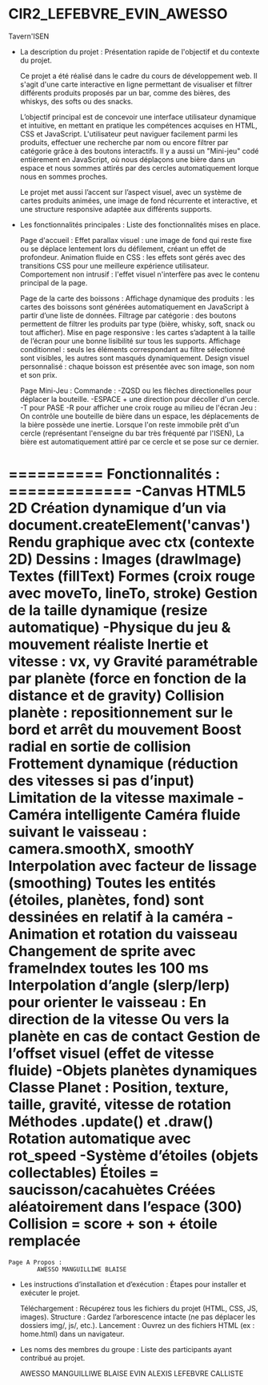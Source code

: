 # CIR2_LEFEBVRE_EVIN_AWESSO
Tavern'ISEN



- La description du projet : Présentation rapide de l'objectif et du contexte du projet.

    Ce projet a été réalisé dans le cadre du cours de développement web. Il s'agit d'une carte interactive en ligne permettant de visualiser et filtrer différents produits proposés par un bar, comme des bières, des whiskys, des softs ou des snacks.

    L’objectif principal est de concevoir une interface utilisateur dynamique et intuitive, en mettant en pratique les compétences acquises en HTML, CSS et JavaScript. L'utilisateur peut naviguer facilement parmi les produits, effectuer une recherche par nom ou encore filtrer par catégorie grâce à des boutons interactifs.
Il y a aussi un "Mini-jeu" codé entièrement en JavaScript, où nous déplaçons une bière dans un espace et nous sommes attirés par des cercles automatiquement lorque nous en sommes proches.

    Le projet met aussi l’accent sur l’aspect visuel, avec un système de cartes produits animées, une image de fond récurrente et interactive, et une structure responsive adaptée aux différents supports.



- Les fonctionnalités principales : Liste des fonctionnalités mises en place.

    Page d'accueil :
            Effet parallax visuel : une image de fond qui reste fixe ou se déplace lentement lors du défilement, créant un effet de profondeur.
            Animation fluide en CSS : les effets sont gérés avec des transitions CSS pour une meilleure expérience utilisateur.
            Comportement non intrusif : l'effet visuel n'interfère pas avec le contenu principal de la page.

    Page de la carte des boissons :
            Affichage dynamique des produits : les cartes des boissons sont générées automatiquement en JavaScript à partir d’une liste de données.
            Filtrage par catégorie : des boutons permettent de filtrer les produits par type (bière, whisky, soft, snack ou tout afficher).
            Mise en page responsive : les cartes s’adaptent à la taille de l’écran pour une bonne lisibilité sur tous les supports.
            Affichage conditionnel : seuls les éléments correspondant au filtre sélectionné sont visibles, les autres sont masqués dynamiquement.
            Design visuel personnalisé : chaque boisson est présentée avec son image, son nom et son prix.

    Page Mini-Jeu :
            Commande :
              -ZQSD ou les flèches directionelles pour déplacer la bouteille.
              -ESPACE + une direction pour décoller d'un cercle.
              -T pour PASE
              -R pour afficher une croix rouge au milieu de l'écran
            Jeu :
              On contrôle une bouteille de bière dans un espace, les déplacements de la bière possède une inertie.
              Lorsque l'on reste immobile prêt d'un cercle (représentant l'enseigne du bar très fréquenté par l'ISEN),
              La bière est automatiquement attiré par ce cercle et se pose sur ce dernier.


==========  Fonctionnalités : =============
              -Canvas HTML5 2D
Création dynamique d’un <canvas> via document.createElement('canvas')
Rendu graphique avec ctx (contexte 2D)
Dessins :
Images (drawImage)
Textes (fillText)
Formes (croix rouge avec moveTo, lineTo, stroke)
Gestion de la taille dynamique (resize automatique)
-Physique du jeu & mouvement réaliste
Inertie et vitesse : vx, vy
Gravité paramétrable par planète (force en fonction de la distance et de gravity)
Collision planète : repositionnement sur le bord et arrêt du mouvement
Boost radial en sortie de collision
Frottement dynamique (réduction des vitesses si pas d’input)
Limitation de la vitesse maximale
-Caméra intelligente
Caméra fluide suivant le vaisseau : camera.smoothX, smoothY
Interpolation avec facteur de lissage (smoothing)
Toutes les entités (étoiles, planètes, fond) sont dessinées en relatif à la caméra
-Animation et rotation du vaisseau
Changement de sprite avec frameIndex toutes les 100 ms
Interpolation d’angle (slerp/lerp) pour orienter le vaisseau :
En direction de la vitesse
Ou vers la planète en cas de contact
Gestion de l’offset visuel (effet de vitesse fluide)
-Objets planètes dynamiques
Classe Planet :
Position, texture, taille, gravité, vitesse de rotation
Méthodes .update() et .draw()
Rotation automatique avec rot_speed
-Système d’étoiles (objets collectables)
Étoiles = saucisson/cacahuètes 
Créées aléatoirement dans l’espace (300)
Collision = score + son + étoile remplacée
======

    Page A Propos :
            AWESSO MANGUILLIWE BLAISE



- Les instructions d’installation et d’exécution : Étapes pour installer et exécuter le projet.

    Téléchargement : Récupérez tous les fichiers du projet (HTML, CSS, JS, images).
    Structure : Gardez l’arborescence intacte (ne pas déplacer les dossiers img/, js/, etc.).
    Lancement : Ouvrez un des fichiers HTML (ex : home.html) dans un navigateur.



- Les noms des membres du groupe : Liste des participants ayant contribué au projet.

    AWESSO MANGUILLIWE BLAISE
    EVIN ALEXIS
    LEFEBVRE CALLISTE
